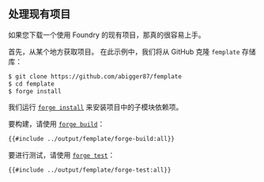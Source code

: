 ## 处理现有项目

如果您下载一个使用 Foundry 的现有项目，那真的很容易上手。

首先，从某个地方获取项目。 在此示例中，我们将从 GitHub 克隆 `femplate` 存储库：

```sh
$ git clone https://github.com/abigger87/femplate
$ cd femplate
$ forge install
```

我们运行 [`forge install`](../reference/forge/forge-install.md) 来安装项目中的子模块依赖项。

要构建，请使用 [`forge build`](../reference/forge/forge-build.md)：

```sh
{{#include ../output/femplate/forge-build:all}}
```

要进行测试，请使用 [`forge test`](../reference/forge/forge-test.md)：

```sh
{{#include ../output/femplate/forge-test:all}}
```